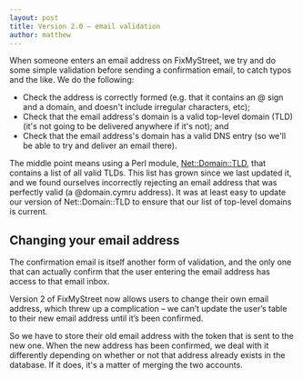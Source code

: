 ```yaml
---
layout: post
title: Version 2.0 – email validation
author: matthew
---
```


When someone enters an email address on FixMyStreet, we try and do some simple
validation before sending a confirmation email, to catch typos and the like. We
do the following:

* Check the address is correctly formed (e.g. that it contains an @ sign and a
  domain, and doesn't include irregular characters, etc);
* Check that the email address's domain is a valid top-level domain (TLD) (it's
  not going to be delivered anywhere if it's not); and
* Check that the email address's domain has a valid DNS entry (so we'll be
  able to try and deliver an email there).

The middle point means using a Perl module,
[Net::Domain::TLD](https://metacpan.org/pod/Net::Domain::TLD), that contains a
list of all valid TLDs. This list has grown since we last updated it, and we
found ourselves incorrectly rejecting an email address that was perfectly valid
(a @domain.cymru address). It was at least easy to update our version of
Net::Domain::TLD to ensure that our list of top-level domains is current.

## Changing your email address

The confirmation email is itself another form of validation, and the only one
that can actually confirm that the user entering the email address has access
to that email inbox.

Version 2 of FixMyStreet now allows users to change their own email address,
which threw up a complication – we can’t update the user’s table to their new
email address until it’s been confirmed.

So we have to store their old email address with the token that is sent to the
new one. When the new address has been confirmed, we deal with it differently
depending on whether or not that address already exists in the database. If it
does, it's a matter of merging the two accounts.
